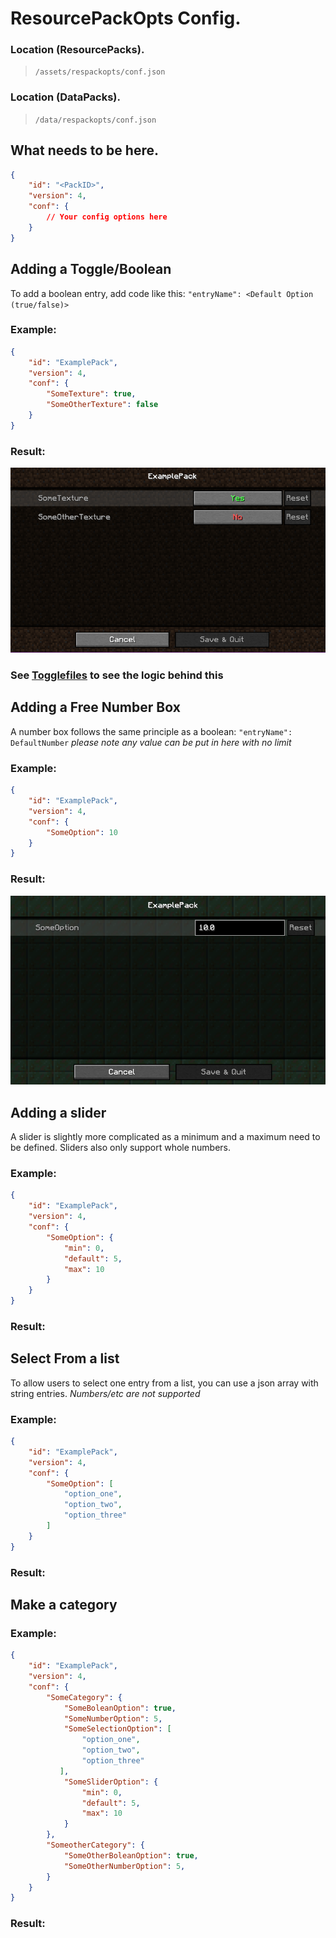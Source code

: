 # ResourcePackOpts Config.

### Location (ResourcePacks).
> `/assets/respackopts/conf.json`

### Location (DataPacks).
> `/data/respackopts/conf.json`

## What needs to be here.
```json
{
    "id": "<PackID>",
    "version": 4,
    "conf": {
        // Your config options here
    }
}
```

## Adding a Toggle/Boolean

To add a boolean entry, add code like this: `"entryName": <Default Option (true/false)>` 

### Example:
```json
{
    "id": "ExamplePack",
    "version": 4,
    "conf": {
        "SomeTexture": true,
        "SomeOtherTexture": false
    }
}
```
### Result:
![configExampleBolean](https://github.com/Network-For-Gamers/resourcepackoptsdocs/blob/main/img/ExamplePackBoolean.PNG?raw=true "ConfigExampleBolean")

### See [Togglefiles](google.com) to see the logic behind this

## Adding a Free Number Box
A number box follows the same principle as a boolean: `"entryName": DefaultNumber`
*please note any value can be put in here with no limit*

### Example:
```json
{
    "id": "ExamplePack",
    "version": 4,
    "conf": {
        "SomeOption": 10
    }
}
```
### Result:
![configExampleNumber](https://github.com/Network-For-Gamers/resourcepackoptsdocs/blob/main/img/ExamplePackNumber.PNG?raw=true "ConfigExampleNumber")

## Adding a slider
A slider is slightly more complicated as a minimum and a maximum need to be defined. Sliders also only support whole numbers.

### Example:
```json
{
    "id": "ExamplePack",
    "version": 4,
    "conf": {
        "SomeOption": {
            "min": 0,
            "default": 5,
            "max": 10
        }
    }
}
```
### Result:


## Select From a list
To allow users to select one entry from a list, you can use a json array with string entries. *Numbers/etc are not supported*

### Example:
```json
{
    "id": "ExamplePack",
    "version": 4,
    "conf": {
        "SomeOption": [
            "option_one",
            "option_two",
            "option_three"
        ]
    }
}
```
### Result:


## Make a category

### Example:
```json
{
    "id": "ExamplePack",
    "version": 4,
    "conf": {
        "SomeCategory": {
            "SomeBoleanOption": true,
            "SomeNumberOption": 5,
            "SomeSelectionOption": [
                "option_one",
                "option_two",
                "option_three"
           ],
            "SomeSliderOption": {
                "min": 0,
                "default": 5,
                "max": 10
            }
        },
        "SomeotherCategory": {
            "SomeOtherBoleanOption": true,
            "SomeOtherNumberOption": 5,
        }
    }
}
```
### Result:
